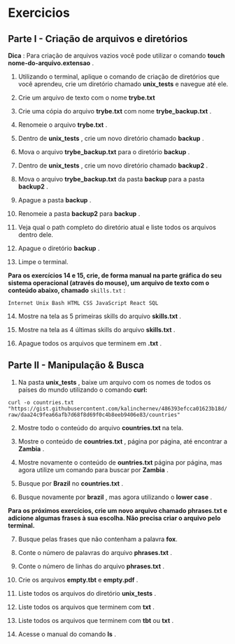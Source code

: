 # Exercicios 
## Parte I - Criação de arquivos e diretórios

**Dica** : Para criação de arquivos vazios você pode utilizar o comando **touch nome-do-arquivo.extensao** .

1. Utilizando o terminal, aplique o comando de criação de diretórios que você aprendeu, crie um diretório chamado **unix_tests** e navegue até ele.

2. Crie um arquivo de texto com o nome **trybe.txt** 

3. Crie uma cópia do arquivo **trybe.txt** com nome **trybe_backup.txt** .

4. Renomeie o arquivo **trybe.txt** .

5. Dentro de **unix_tests** , crie um novo diretório chamado **backup** .

6. Mova o arquivo **trybe_backup.txt** para o diretório **backup** .

7. Dentro de **unix_tests** , crie um novo diretório chamado **backup2** .

8. Mova o arquivo **trybe_backup.txt** da pasta **backup** para a pasta **backup2** .

9. Apague a pasta **backup** .

10. Renomeie a pasta **backup2** para **backup** .

11. Veja qual o path completo do diretório atual e liste todos os arquivos dentro dele.

12. Apague o diretório **backup** .

13. Limpe o terminal.

**Para os exercícios 14 e 15, crie, de forma manual na parte gráfica do seu sistema operacional (através do mouse), um arquivo de texto com o conteúdo abaixo, chamado** ``skills.txt`` :

``
Internet
Unix
Bash
HTML
CSS
JavaScript
React
SQL
``

14. Mostre na tela as 5 primeiras skills do arquivo **skills.txt** .

15. Mostre na tela as 4 últimas skills do arquivo **skills.txt** .

16. Apague todos os arquivos que terminem em **.txt** .


## Parte II - Manipulação & Busca

1. Na pasta **unix_tests** , baixe um arquivo com os nomes de todos os países do mundo utilizando o comando **curl:**

``
curl -o countries.txt "https://gist.githubusercontent.com/kalinchernev/486393efcca01623b18d/raw/daa24c9fea66afb7d68f8d69f0c4b8eeb9406e83/countries"
``

2. Mostre todo o conteúdo do arquivo **countries.txt** na tela.

3. Mostre o conteúdo de **countries.txt** , página por página, até encontrar a **Zambia** .

4. Mostre novamente o conteúdo de **ountries.txt** página por página, mas agora utilize um comando para buscar por **Zambia** .

5. Busque por **Brazil** no **countries.txt** .

6. Busque novamente por **brazil** , mas agora utilizando o **lower case** .

**Para os próximos exercícios, crie um novo arquivo chamado phrases.txt e adicione algumas frases à sua escolha. Não precisa criar o arquivo pelo terminal.**

7. Busque pelas frases que não contenham a palavra **fox**.

8. Conte o número de palavras do arquivo **phrases.txt** .

9. Conte o número de linhas do arquivo **phrases.txt** .

10. Crie os arquivos **empty.tbt** e **empty.pdf** .

11. Liste todos os arquivos do diretório **unix_tests** .

12. Liste todos os arquivos que terminem com **txt** .


13. Liste todos os arquivos que terminem com **tbt** ou **txt** .

14. Acesse o manual do comando **ls** .


